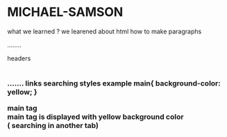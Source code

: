 # MICHAEL-SAMSON
what we learned ?
we learened about html
how to make paragraphs <p>........</p>
headers <h1> <h2> <h3>.......
  links  <a href=..........></a>
searching
styles 
example
   main{
           background-color: yellow;
            }
  <body>
          <main >main tag</main >
    </body>
    main tag is displayed with yellow background color
  <form action="http://google.com/search" target="_blank"> ( searching in another tab)
